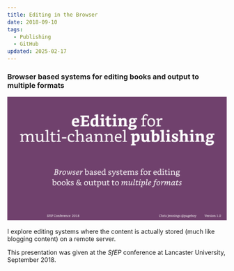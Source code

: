 ```yaml
---
title: Editing in the Browser
date: 2018-09-10
tags:
  - Publishing
  - GitHub
updated: 2025-02-17
---
```

### Browser based systems for editing books and output to multiple formats

[![The first slide > click to see the presentation as a PDF](../media/presentation_images/eEditing_in_Browser.001.jpeg)](../media/keynotes/eEditing%20in%20the%20Browser.pdf)

I explore editing systems where the content is actually stored (much like blogging content) on a remote server.

This presentation was given at the _SfEP_ conference at Lancaster University, September 2018.

